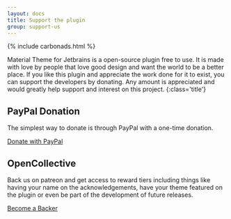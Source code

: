 ```yaml
---
layout: docs
title: Support the plugin
group: support-us
---
```


{% include carbonads.html %}

Material Theme for Jetbrains is a open-source plugin free to use. It is made with love by people that love good design and want the world to be a better place. If you like this plugin and appreciate the work done for it to exist, you can support the developers by donating. Any amount is appreciated and would greatly help support and interest on this project.
{:class='title'}

## PayPal Donation

The simplest way to donate is through PayPal with a one-time donation.

<a class="btn -large" href="https://paypal.me/mallowigi">Donate with PayPal</a>

## OpenCollective

Back us on patreon and get access to reward tiers including things like having your name on the acknowledgements, have your theme featured on the plugin or even be part of the development of future releases.

<a class="btn -large" href="https://opencollective.com/material-theme-jetbrains">Become a Backer</a>

